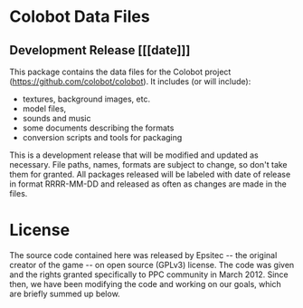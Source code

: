 # Colobot Data Files

## Development Release [[[date]]]

This package contains the data files for the Colobot project (https://github.com/colobot/colobot).
It includes (or will include):
* textures, background images, etc.
* model files,
* sounds and music
* some documents describing the formats
* conversion scripts and tools for packaging

This is a development release that will be modified and updated as necessary.
File paths, names, formats are subject to change, so don't take them for granted.
All packages released will be labeled with date of release in format RRRR-MM-DD and released as often as
changes are made in the files.

# License

The source code contained here was released by Epsitec -- the original
creator of the game -- on open source (GPLv3) license. The code was
given and the rights granted specifically to PPC community in
March 2012. Since then, we have been modifying the code and working on
our goals, which are briefly summed up below.
